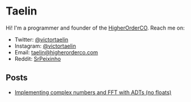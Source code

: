 # Taelin

Hi! I'm a programmer and founder of the [HigherOrderCO](http://github.com/HigherOrderCO). Reach me on:
- Twitter: [@victortaelin](https://twitter.com/victortaelin)
- Instagram: [@victortaelin](https://instagram.com/victortaelin)
- Email: [taelin@higherorderco.com](mailto:taelin@higherorderco.com)
- Reddit: [SrPeixinho](https://www.reddit.com/user/SrPeixinho/)

## Posts

- [Implementing complex numbers and FFT with ADTs (no floats)](https://gist.github.com/VictorTaelin/5776ede998d0039ad1cc9b12fd96811c)
